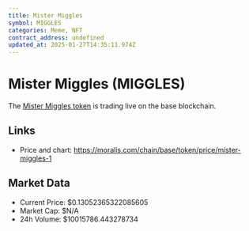 ```yaml
---
title: Mister Miggles
symbol: MIGGLES
categories: Meme, NFT
contract_address: undefined
updated_at: 2025-01-27T14:35:11.974Z
---
```


# Mister Miggles (MIGGLES)
The [Mister Miggles token](https://moralis.com/chain/base/token/price/mister-miggles-1) is trading live on the base blockchain.

## Links
- Price and chart: https://moralis.com/chain/base/token/price/mister-miggles-1

## Market Data
- Current Price: $0.13052365322085605
- Market Cap: $N/A
- 24h Volume: $10015786.443278734
